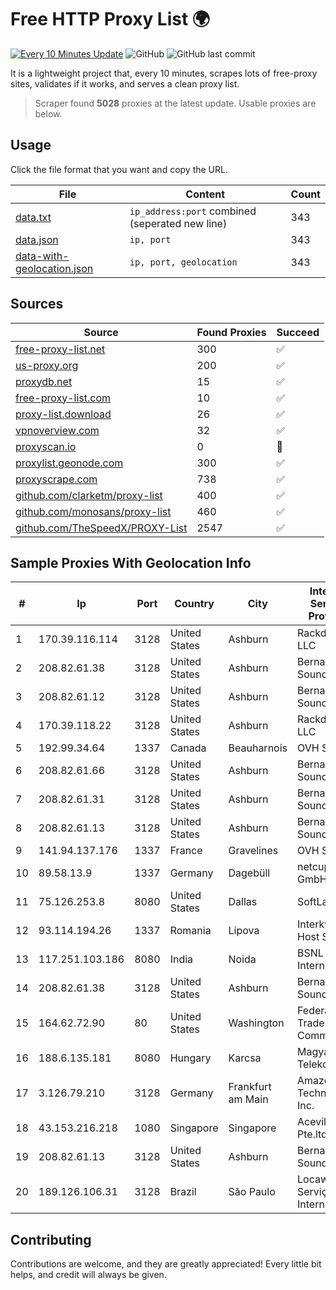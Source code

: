 
# Free HTTP Proxy List 🌍

[![Every 10 Minutes Update](https://github.com/mertguvencli/http-proxy-list/actions/workflows/main.yml/badge.svg?branch=main)](https://github.com/mertguvencli/http-proxy-list/actions/workflows/main.yml)
![GitHub](https://img.shields.io/github/license/mertguvencli/http-proxy-list)
![GitHub last commit](https://img.shields.io/github/last-commit/mertguvencli/http-proxy-list)

It is a lightweight project that, every 10 minutes, scrapes lots of free-proxy sites, validates if it works, and serves a clean proxy list.


> Scraper found **5028** proxies at the latest update. Usable proxies are below.

## Usage

Click the file format that you want and copy the URL.


|File|Content|Count|
|----|-------|-----|
|[data.txt](https://raw.githubusercontent.com/mertguvencli/http-proxy-list/main/proxy-list/data.txt)|`ip_address:port` combined (seperated new line)|343|
|[data.json](https://raw.githubusercontent.com/mertguvencli/http-proxy-list/main/proxy-list/data.json)|`ip, port`|343|
|[data-with-geolocation.json](https://raw.githubusercontent.com/mertguvencli/http-proxy-list/main/proxy-list/data-with-geolocation.json)|`ip, port, geolocation`|343|

## Sources

|Source|Found Proxies|Succeed|
|------|-------------|-------|
|[free-proxy-list.net](https://free-proxy-list.net)|300|✅|
|[us-proxy.org](https://www.us-proxy.org)|200|✅|
|[proxydb.net](http://proxydb.net)|15|✅|
|[free-proxy-list.com](https://free-proxy-list.com/?page=&port=&type%5B%5D=http&type%5B%5D=https&up_time=0&search=Search)|10|✅|
|[proxy-list.download](https://www.proxy-list.download/HTTP)|26|✅|
|[vpnoverview.com](https://vpnoverview.com/privacy/anonymous-browsing/free-proxy-servers)|32|✅|
|[proxyscan.io](https://www.proxyscan.io)|0|🚫|
|[proxylist.geonode.com](https://proxylist.geonode.com/api/proxy-list?limit=300&page=1&sort_by=lastChecked&sort_type=desc&protocols=http,https)|300|✅|
|[proxyscrape.com](https://api.proxyscrape.com/v2/?request=displayproxies&protocol=http&timeout=10000&country=all&ssl=all&anonymity=all)|738|✅|
|[github.com/clarketm/proxy-list](https://raw.githubusercontent.com/clarketm/proxy-list/master/proxy-list-raw.txt)|400|✅|
|[github.com/monosans/proxy-list](https://raw.githubusercontent.com/monosans/proxy-list/main/proxies/http.txt)|460|✅|
|[github.com/TheSpeedX/PROXY-List](https://raw.githubusercontent.com/TheSpeedX/PROXY-List/master/http.txt)|2547|✅|


## Sample Proxies With Geolocation Info

|#|Ip|Port|Country|City|Internet Service Provider|
|-|--|----|-------|----|-------------------------|
|1|170.39.116.114|3128|United States|Ashburn|Rackdog, LLC|
|2|208.82.61.38|3128|United States|Ashburn|Bernardi Sounds|
|3|208.82.61.12|3128|United States|Ashburn|Bernardi Sounds|
|4|170.39.118.22|3128|United States|Ashburn|Rackdog, LLC|
|5|192.99.34.64|1337|Canada|Beauharnois|OVH SAS|
|6|208.82.61.66|3128|United States|Ashburn|Bernardi Sounds|
|7|208.82.61.31|3128|United States|Ashburn|Bernardi Sounds|
|8|208.82.61.13|3128|United States|Ashburn|Bernardi Sounds|
|9|141.94.137.176|1337|France|Gravelines|OVH SAS|
|10|89.58.13.9|1337|Germany|Dagebüll|netcup GmbH|
|11|75.126.253.8|8080|United States|Dallas|SoftLayer|
|12|93.114.194.26|1337|Romania|Lipova|Interkvm Host SRL|
|13|117.251.103.186|8080|India|Noida|BSNL Internet|
|14|208.82.61.38|3128|United States|Ashburn|Bernardi Sounds|
|15|164.62.72.90|80|United States|Washington|Federal Trade Commission|
|16|188.6.135.181|8080|Hungary|Karcsa|Magyar Telekom|
|17|3.126.79.210|3128|Germany|Frankfurt am Main|Amazon Technologies Inc.|
|18|43.153.216.218|1080|Singapore|Singapore|Aceville Pte.ltd|
|19|208.82.61.13|3128|United States|Ashburn|Bernardi Sounds|
|20|189.126.106.31|3128|Brazil|São Paulo|Locaweb Serviços de Internet S/A|



## Contributing

Contributions are welcome, and they are greatly appreciated! Every
little bit helps, and credit will always be given.

